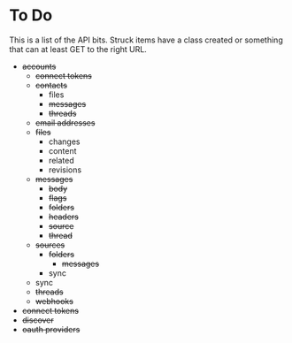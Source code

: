 # To Do

This is a list of the API bits. Struck items have a class created or something
that can at least GET to the right URL.

* <del>accounts</del>
    * <del>connect tokens</del>
    * <del>contacts</del>
        * files
        * <del>messages</del>
        * <del>threads</del>
    * <del>email addresses</del>
    * <del>files</del>
        * changes
        * content
        * related
        * revisions
    * <del>messages</del>
        * <del>body</del>
        * <del>flags</del>
        * <del>folders</del>
        * <del>headers</del>
        * <del>source</del>
        * <del>thread</del>
    * <del>sources</del>
        * <del>folders</del>
            * <del>messages</del>
        * sync
    * sync
    * <del>threads</del>
    * <del>webhooks</del>
* <del>connect tokens</del>
* <del>discover</del>
* <del>oauth providers</del>
